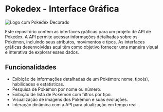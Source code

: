 # Pokedex - Interface Gráfica

![Logo com Pokédex Decorado](images/eclipse-logo-pokedex.png)

Este repositório contém as interfaces gráficas para um projeto de API de Pokedex. A API permite acessar informações detalhadas sobre os Pokémon, incluindo seus atributos, movimentos e tipos. As interfaces gráficas desenvolvidas aqui têm como objetivo fornecer uma maneira visual e interativa de explorar esses dados.

## Funcionalidades

- Exibição de informações detalhadas de um Pokémon: nome, tipo(s), habilidades e estatísticas.
- Pesquisa de Pokémon por nome ou número.
- Exibição de lista de Pokémon com filtros por tipo.
- Visualização de imagens dos Pokémon e suas evoluções.
- Interação dinâmica com a API para atualização em tempo real.


